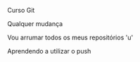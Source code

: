 Curso Git

Qualquer mudança

Vou arrumar todos os meus repositórios 'u'

Aprendendo a utilizar o push